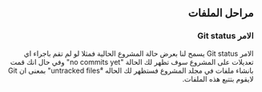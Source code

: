﻿
## <div dir=rtl> مراحل الملفات <div>

### <div dir=rtl> الامر Git status <div>
<div dir=rtl>الامر Git status يسمح لنا بعرض حالة المشروع الحالية فمثلا لو لم تقم باجراء اي تعديلات على المشروع سوف تظهر لك الحالة "no commits yet" وفي حال انك قمت بانشاء ملفات في مجلد المشروع فستظهر لك الحاله "ْuntracked files" بمعنى ان Git لايقوم بتتبع هذه الملفات.<div>
